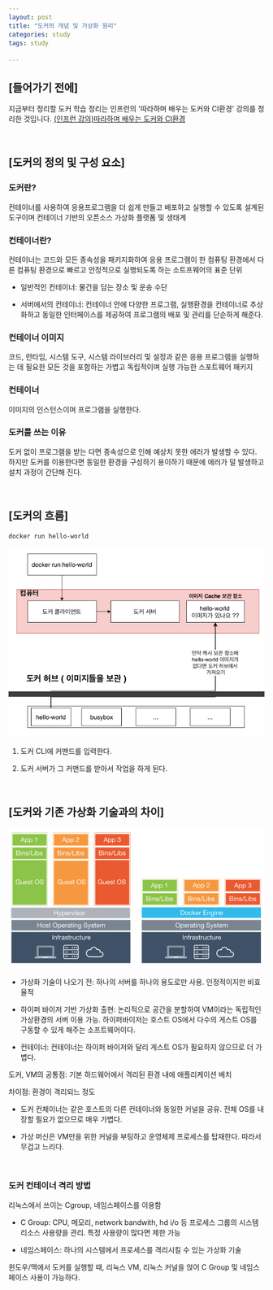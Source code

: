 ```yaml
---
layout: post
title: "도커의 개념 및 가상화 원리"
categories: study
tags: study

---
```


## [들어가기 전에]
지금부터 정리할 도커 학습 정리는 인프런의 '따라하며 배우는 도커와 CI환경' 강의를 정리한 것입니다. 
[(인프런 강의)따라하며 배우는 도커와 CI환경](https://inf.run/MVQK)


<br>

## [도커의 정의 및 구성 요소]

### 도커란?

컨테이너를 사용하여 응용프로그램을 더 쉽게 만들고 배포하고 실행할 수 있도록 설계된 도구이며 컨테이너 기반의 오픈소스 가상화 플랫폼 및 생태계


### 컨테이너란?
컨테이너는 코드와 모든 종속성을 패키지화하여 응용 프로그램이 한 컴퓨팅 환경에서 다른 컴퓨팅 환경으로 빠르고 안정적으로 실행되도록 하는 소트프웨어의 표준 단위

- 일반적인 컨테이너: 물건을 담는 장소 및 운송 수단

- 서버에서의 컨테이너: 컨테이너 안에 다양한 프로그램, 실행환경을 컨테이너로 추상화하고 동일한 인터페이스를 제공하여 프로그램의 배포 및 관리를 단순하게 해준다. 


### 컨테이너 이미지
코드, 런타임, 시스템 도구, 시스템 라이브러리 및 설정과 같은 응용 프로그램을 실행하는 데 필요한 모든 것을 포함하는 가볍고 독립적이며 실행 가능한 스포트웨어 패키지


### 컨테이너

이미지의 인스턴스이며 프로그램을 실행한다.


### 도커를 쓰는 이유
도커 없이 프로그램을 받는 다면 종속성으로 인해 예상치 못한 에러가 발생할 수 있다. 하지만 도커를 이용한다면 동일한 환경을 구성하기 용이하기 때문에 에러가 덜 발생하고 설치 과정이 간단해 진다.

<br>

## [도커의 흐름]

```
docker run hello-world
```
![img](/assets/img/study/docker/docker0.png)


1. 도커 CLI에 커맨드를 입력한다.

2. 도커 서버가 그 커맨드를 받아서 작업을 하게 된다.

<br>

## [도커와 기존 가상화 기술과의 차이]

![img](/assets/img/study/docker/docker0_1.png)

- 가상화 기술이 나오기 전: 하나의 서버를 하나의 용도로만 사용. 인정적이지만 비효율적

- 하이퍼 바이저 기반 가상화 출현: 논리적으로 공간을 분할하여 VM이라는 독립적인 가상환경의 서버 이용 가능. 하이퍼바이저는 호스트 OS에서 다수의 게스트 OS를 구동할 수 있게 해주는 소프트웨어이다. 

- 컨테이너: 컨테이너는 하이퍼 바이저와 달리 게스트 OS가 필요하지 않으므로 더 가볍다.

도커, VM의 공통점: 기본 하드웨어에서 격리된 환경 내에 애플리케이션 배치

차이점: 환경이 격리되느 정도
- 도커 컨체이너는 같은 호스트의 다른 컨테이너와 동일한 커널을 공유. 전체 OS를 내장할 필요가 없으므로 매우 가볍다.

- 가상 머신은 VM만을 위한 커널을 부팅하고 운영체제 프로세스를 탑재한다. 따라서 무겁고 느리다.

<br>

### 도커 컨테이너 격리 방법
리눅스에서 쓰이는 Cgroup, 네임스페이스를 이용함
- C Group: CPU, 메모리, network bandwith, hd i/o 등 프로세스 그룹의 시스템 리소스 사용량을 관리. 특정 사용량이 많다면 제한 가능

-  네임스페이스: 하나의 시스템에서 프로세스를 격리시킬 수 있는 가상화 기술

윈도우/맥에서 도커를 실행할 때, 리눅스 VM, 리눅스 커널을 얹어 C Group 및 네임스페이스 사용이 가능하다.